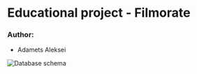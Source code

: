 # Educational project - Filmorate
### Author:
- Adamets Aleksei
  
![Database schema](https://github.com/AdametsAleksei/java-filmorate/DatabaseSchema.png)
